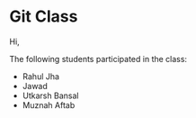 # Git Class

Hi,

The following students participated in the class:

- Rahul Jha
- Jawad
- Utkarsh Bansal
- Muznah Aftab
